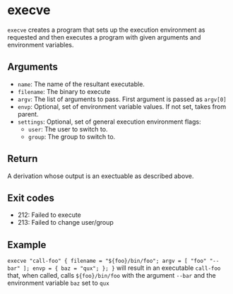execve
=======

`execve` creates a program that sets up the execution environment as requested
and then executes a program with given arguments and environment variables.

Arguments
----------

* `name`: The name of the resultant executable.
* `filename`: The binary to execute
* `argv`: The list of arguments to pass. First argument is passed as `argv[0]`
* `envp`: Optional, set of environment variable values. If not set, takes from parent.
* `settings`: Optional, set of general execution environment flags:
  * `user`: The user to switch to.
  * `group`: The group to switch to.

Return
-------

A derivation whose output is an exectuable as described above.

Exit codes
----------

* 212: Failed to execute
* 213: Failed to change user/group

Example
--------

`execve "call-foo" { filename = "${foo}/bin/foo"; argv = [ "foo" "--bar" ]; envp = { baz = "qux"; }; }`
will result in an executable `call-foo` that, when called, calls `${foo}/bin/foo`
with the argument `--bar` and the environment variable `baz` set to `qux`
